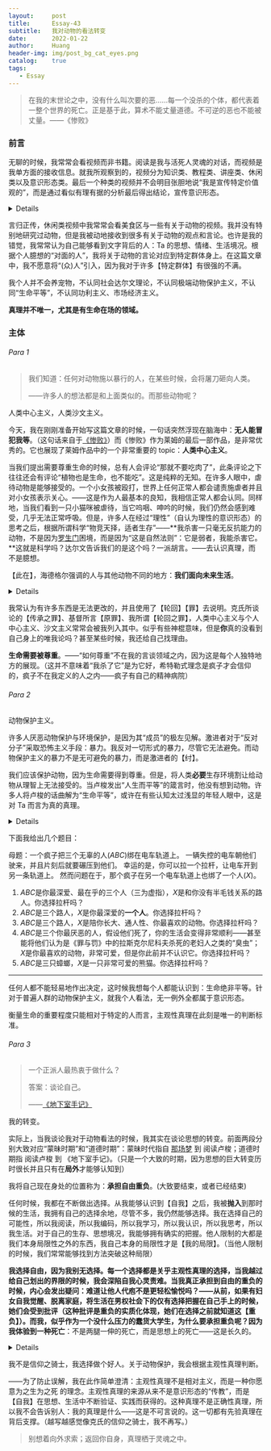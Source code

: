 ```yaml
---
layout:     post
title:      Essay-43
subtitle:   我对动物的看法转变
date:       2022-01-22
author:     Huang
header-img: img/post_bg_cat_eyes.png
catalog:    true
tags:
   - Essay
---
```


> 在我的末世论之中，没有什么叫次要的恶……每一个没杀的个体，都代表着一整个世界的死亡。正是基于此，算术不能丈量道德。不可逆的恶也不能被丈量。——《惨败》

### 前言

无聊的时候，我常常会看视频而非书籍。阅读是我与活死人灵魂的对话，而视频是我单方面的接收信息。就我所观察到的，视频分为知识类、教程类、讲座类、休闲类以及意识形态类。最后一个种类的视频并不会明目张胆地说“我是宣传特定价值观的”，而是通过看似有理有据的分析最后得出结论，宣传意识形态。

<details>从前，我为他人辩护：“他们不是蠢，而是无法接收新的信息，只会顽固地坚持自己的看法。” 一位同学回复我说：“这不就是蠢吗？” 那时候，我不知道该怎么回答而不引起争论。现在，我想我能够回答(自己)：<strong>我们身处的世界不是一个世界，你所看到的“愚蠢”和我看到的并不同。</strong>我将“自我欺骗”定义为愚蠢，你将“意识形态”定义为愚蠢。——当然我还是不会回复，因为这会引发争论，我不喜欢争论。</details>

言归正传，休闲类视频中我常常会看美食区与一些有关于动物的视频。我并没有特别地研究过动物，但是我被动地接收到很多有关于动物的观点和言论。也许是我的错觉，我常常认为自己能够看到文字背后的人：Ta 的思想、情绪、生活境况。根据个人臆想的“对面的人”，我将关于动物的言论对应到特定群体身上。在这篇文章中，我不愿意将“(众)人”引入，因为我对于许多【特定群体】有很强的不满。

我个人并不会养宠物，不认同社会达尔文理论，不认同极端动物保护主义，不认同“生命平等”，不认同功利主义、市场经济主义。

**真理并不唯一，尤其是有生命在场的领域。**

### 主体

###### Para 1

> 我们知道：任何对动物施以暴行的人，在某些时候，会将屠刀砸向人类。
>
> ——许多人的想法都是和上面类似的。而那些动物呢？

人类中心主义，人类沙文主义。

今天，我在刚刚准备开始写这篇文章的时候，一句话突然浮现在脑海中：**无人能冒犯我等**。（这句话来自于[《惨败》](https://book.douban.com/subject/35268282/)）而《惨败》作为莱姆的最后一部作品，是非常优秀的。它也展现了莱姆作品中的一个非常重要的 topic：**人类中心主义**。

当我们提出需要尊重生命的时候，总有人会评论“那就不要吃肉了”，此条评论之下往往还会有评论“植物也是生命，也不能吃”。这是纯粹的无知。在许多人眼中，虐待动物是能够接受的。一个小女孩被殴打，世界上任何正常人都会谴责施虐者并且对小女孩表示关心。——这是作为人最基本的良知，我相信正常人都会认同。同样地，当我们看到一只小猫咪被虐待，当它呜咽、呻吟的时候，我们仍然会感到难受，几乎无法正常呼吸。但是，许多人在经过“理性”（自认为理性的意识形态）的思考之后，根据所谓科学“物竞天择，适者生存”——**我杀害一只毫无反抗能力的动物，不是因为[罗生门](https://zh.wikipedia.org/wiki/%E7%BE%85%E7%94%9F%E9%96%80_(%E5%B0%8F%E8%AA%AA))困境，而是因为“这是自然法则”：它是弱者，我能杀害它。**这就是科学吗？达尔文告诉我们的是这个吗？一派胡言。——去认识真理，而不是臆想。

【此在】，海德格尔强调的人与其他动物不同的地方：**我们面向未来生活**。

<details>庄子与惠子游于濠梁之上。<br/>庄子曰：“鲦鱼出游从容，是鱼之乐也。”<br/>惠子曰：“子非鱼，安知鱼之乐？”<br/>庄子曰：“子非我，安知我不知鱼之乐？”<br/>惠子曰：“我非子，固不知子矣；子固非鱼也，子之不知鱼之乐，全矣。”<br/>庄子曰：“请循其本。子曰‘汝安知鱼乐’云者，既已知吾知之而问我，我知之濠上也。”
</details>


我常认为有许多东西是无法更改的，并且使用了【轮回】【罪】去说明。克氏所谈论的【传承之罪】、基督所言【原罪】、我所谓【轮回之罪】，人类中心主义与个人中心主义、沙文主义常常会被我列入其中。似乎有些神棍意味，但是**你**真的没看到自己身上的唯我论吗？甚至某些时候，我还给自己找理由。

**生命需要被尊重**。——“如何尊重”不在我的言谈领域之内，因为这是每个人独特地方的展现。（这并不意味着“我杀了它”是为它好，希特勒式理念是疯子才会信仰的，疯子不在我定义的人之内——疯子有自己的精神病院）

###### Para 2

动物保护主义。

许多人厌恶动物保护与环境保护，是因为其“成员”的极左见解。激进者对于“反对分子”采取恐怖主义手段：暴力。我反对一切形式的暴力，尽管它无法避免。而动物保护主义的暴力不是无可避免的暴力，而是激进者的【纣】。

我们应该保护动物，因为生命需要得到尊重。但是，将人类**必要**生存环境割让给动物从理智上无法接受的。当卢梭发出“人生而平等”的箴言时，他没有想到动物。许多人将卢梭的话曲解为“生命平等”，或许在有些认知太过浅显的年轻人眼中，这是对 Ta 而言为真的真理。

<details>年轻人的认知会不断发生剧烈的变化，否则 Ta 就不是年轻人，而是被意识形态操纵的蠢货。我从来不愿意和蠢货对话，因为他们只想“胜利”，而不想改变与超越。</details>

下面我给出几个题目：

母题：一个疯子把三个无辜的人($ABC$)绑在电车轨道上。 一辆失控的电车朝他们驶来，并且片刻后就要碾压到他们。 幸运的是，你可以拉一个拉杆，让电车开到另一条轨道上。 然而问题在于，那个疯子在另一个电车轨道上也绑了一个人($X$)。

1. $ABC$是你最深爱、最在乎的三个人（三为虚指），$X$是和你没有半毛钱关系的路人。你选择拉杆吗？
2. $ABC$是三个路人，$X$是你最深爱的**一个人**。你选择拉杆吗？
3. $ABC$是三个路人，$X$是陪你长大、通人性、你最喜欢的动物。你选择拉杆吗？
4. $ABC$是三个你最厌恶的人，假设他们死了，你的生活会变得非常顺利——甚至能将他们认为是《罪与罚》中的拉斯克尔尼科夫杀死的老妇人之类的“臭虫”；$X$是你最喜欢的动物，非常可爱，但是你此前并不认识它。你选择拉杆吗？
5. $ABC$是三只蟑螂，$X$是一只非常可爱的熊猫。你选择拉杆吗？

---

任何人都不能轻易地作出决定，这时候我想每个人都能认识到：生命绝非平等。针对于普遍人群的动物保护主义，就我个人看法，无一例外全都属于意识形态。

衡量生命的重要程度只能相对于特定的人而言，主观性真理在此刻是唯一的判断标准。

###### Para 3

> 一个正派人最热衷于做什么？
>
> 答案：谈论自己。
>
> ——[《地下室手记》](https://xn--29s704loyd.com/2021/05/25/Notes-from-Underground/)

我的转变。

实际上，当我谈论我对于动物看法的时候，我其实在谈论思想的转变。前面两段分别大致对应“蒙昧时期”和“道德时期”：蒙昧时代指自 [那场梦](https://xn--29s704loyd.com/2021/12/04/Essay-37/#para-2) 到 阅读卢梭；道德时期指 阅读卢梭 到 《地下室手记》。（只是一个大致的时期，因为思想的巨大转变历时很长并且只有在**局外**才能够认知到）

我将自己现在身处的位置称为：**承担自由重负**。(大致要结束，或者已经结束)

任何时候，我都在不断做出选择。从我能够认识到【自我】之后，我被**抛入**到那时候的生活，我拥有自己的选择余地，尽管不多，我仍然能够选择。我在选择自己的可能性，所以我阅读，所以我编码，所以我学习，所以我认识，所以我思考，所以我生活。对于自己的生存、思想境况，我能够拥有确实的把握。他人限制的大都是我们本身局限性之外的东西，我自己本身的局限性才是【我的局限】。（当他人限制的时候，我们常常能够找到方法突破这种局限）

**我选择自由，因为我别无选择。**每一个选择都是关乎主观性真理的选择，当我越过给自己划出的界限的时候，我会深陷自我心灵责难。当我真正承担到自由的重负的时候，内心会发出疑问：难道让他人代庖不是更轻松愉悦吗？——从前，如果有妇女自我觉醒、脱离家庭，将生活在男权社会下的仅有选择把握在自己手上的时候，她们会受到批评（这种批评是重负的实质化体现，她们在选择之前就知道这【重负】）。而我，似乎作为一个没什么压力的蠢货大学生，为什么要承担重负呢？因为我体验到一种**死亡**：不是两腿一伸的死亡，而是思想上的死亡——这是长久的。

<details>此处的【死亡】无法具体描述，因为我从中感受到心灵的**极大痛苦**——不是抑郁，而是上帝和魔鬼在心灵战场的斗争。实质化的描述可参见芥川龙之介的<a href='https://book.douban.com/subject/26627837/'>《罗生门》</a>。</details>

我不是信仰之骑士，我选择做个好人。关于动物保护，我会根据主观性真理判断。

——为了防止误解，我在此作简单澄清：主观性真理不是相对主义，而是一种你愿意为之生为之死 的理念。主观性真理的来源从来不是意识形态的“传教”，而是【自我】在思想、生活中不断验证、实践而获得的。这种真理不是正确性真理，所以我不会告诉别人：我的真理是什么——这是不可言说的。这一切都有先验真理在背后支撑。（越写越感觉像克氏的信仰之骑士，我不再写。）

> 别想着向外求索；返回你自身，真理栖于灵魂之中。
